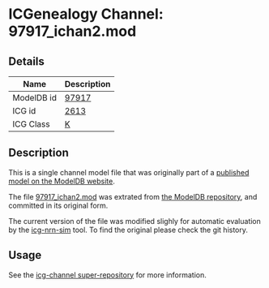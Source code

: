 # ICGenealogy Channel: 97917\_ichan2.mod

## Details

Name | Description
---- | -----------
ModelDB id | [97917](http://senselab.med.yale.edu/ModelDB/ShowModel.cshtml?model=97917)
ICG id | [2613](http://icg.neurotheory.ox.ac.uk/channels/1/2613)
ICG Class | [K](http://icg.neurotheory.ox.ac.uk/channels/1)

## Description

This is a single channel model file that was originally part of a [published model on the ModelDB website](http://senselab.med.yale.edu/mModelDB/ShowModel.cshtml?model=97917).


The file [97917\_ichan2.mod](97917_ichan2.mod) was extrated from [the ModelDB repository](http://senselab.med.yale.edu/ModelDB/ShowModel.cshtml?model=97917), and committed in its original form.

The current version of the file was modified slighly for automatic evaluation by the [icg-nrn-sim](https://github.com/icgenealogy/icg-nrn-sim) tool. To find the original please check the git history.


## Usage

See the [icg-channel super-repository](https://github.com/icgenealogy/icg-channels) for more information.